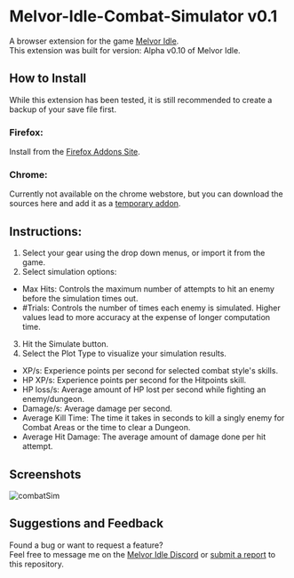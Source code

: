 # Melvor-Idle-Combat-Simulator v0.1
A browser extension for the game [Melvor Idle](http://www.melvoridle.com/).  
This extension was built for version: Alpha v0.10 of Melvor Idle.

## How to Install
While this extension has been tested, it is still recommended to create a backup of your save file first.

### Firefox:
Install from the [Firefox Addons Site](https://addons.mozilla.org/en-US/firefox/addon/melvor-idle-combat-simulator/).

### Chrome:
Currently not available on the chrome webstore, but you can download the sources here and add it as a [temporary addon](https://developer.chrome.com/extensions/getstarted).

## Instructions:
1. Select your gear using the drop down menus, or import it from the game.
2. Select simulation options:
 - Max Hits: Controls the maximum number of attempts to hit an enemy before the simulation times out.
 - #Trials: Controls the number of times each enemy is simulated. Higher values lead to more accuracy at the expense of longer computation time.
3. Hit the Simulate button.
4. Select the Plot Type to visualize your simulation results.
 - XP/s: Experience points per second for selected combat style's skills.
 - HP XP/s: Experience points per second for the Hitpoints skill.
 - HP loss/s: Average amount of HP lost per second while fighting an enemy/dungeon.
 - Damage/s: Average damage per second.
 - Average Kill Time: The time it takes in seconds to kill a singly enemy for Combat Areas or the time to clear a Dungeon.
 - Average Hit Damage: The average amount of damage done per hit attempt.

## Screenshots
![combatSim](https://i.imgur.com/OJBYAGv.png)

## Suggestions and Feedback
Found a bug or want to request a feature?  
Feel free to message me on the [Melvor Idle Discord](https://discord.gg/TWDT7PM) or [submit a report](https://github.com/coolrox95/Melvor-Idle-Combat-Simulator/issues/new) to this repository.
